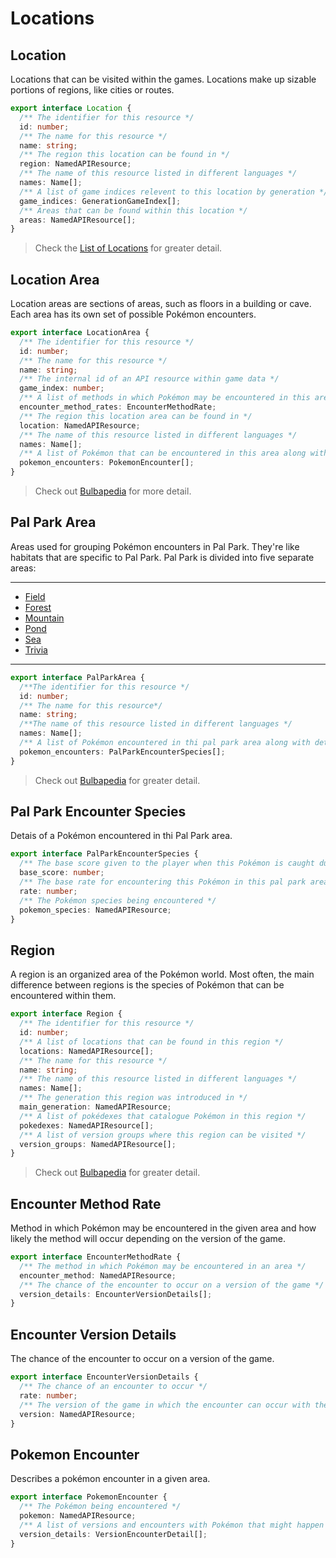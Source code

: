 # Locations

## Location

Locations that can be visited within the games.
Locations make up sizable portions of regions, like cities or routes.

```ts
export interface Location {
  /** The identifier for this resource */
  id: number;
  /** The name for this resource */
  name: string;
  /** The region this location can be found in */
  region: NamedAPIResource;
  /** The name of this resource listed in different languages */
  names: Name[];
  /** A list of game indices relevent to this location by generation */
  game_indices: GenerationGameIndex[];
  /** Areas that can be found within this location */
  areas: NamedAPIResource[];
}
```

> Check the [List of Locations](https://bulbapedia.bulbagarden.net/wiki/List_of_locations_by_name) for greater detail.

## Location Area

Location areas are sections of areas, such as floors in a building or cave.
Each area has its own set of possible Pokémon encounters.

```ts
export interface LocationArea {
  /** The identifier for this resource */
  id: number;
  /** The name for this resource */
  name: string;
  /** The internal id of an API resource within game data */
  game_index: number;
  /** A list of methods in which Pokémon may be encountered in this area and how likely the method will occur depending on the version of the game */
  encounter_method_rates: EncounterMethodRate;
  /** The region this location area can be found in */
  location: NamedAPIResource;
  /** The name of this resource listed in different languages */
  names: Name[];
  /** A list of Pokémon that can be encountered in this area along with version specific details about the encounter */
  pokemon_encounters: PokemonEncounter[];
}
```

> Check out [Bulbapedia](https://bulbapedia.bulbagarden.net/wiki/Area) for more detail.

## Pal Park Area

Areas used for grouping Pokémon encounters in Pal Park.
They're like habitats that are specific to Pal Park.
Pal Park is divided into five separate areas:

---

- [Field](https://bulbapedia.bulbagarden.net/wiki/List_of_Pok%C3%A9mon_by_Pal_Park_location#Field)
- [Forest](https://bulbapedia.bulbagarden.net/wiki/List_of_Pok%C3%A9mon_by_Pal_Park_location#Forest)
- [Mountain](https://bulbapedia.bulbagarden.net/wiki/List_of_Pok%C3%A9mon_by_Pal_Park_location#Mountain)
- [Pond](https://bulbapedia.bulbagarden.net/wiki/List_of_Pok%C3%A9mon_by_Pal_Park_location#Pound)
- [Sea](https://bulbapedia.bulbagarden.net/wiki/List_of_Pok%C3%A9mon_by_Pal_Park_location#Sea)
- [Trivia](https://bulbapedia.bulbagarden.net/wiki/List_of_Pok%C3%A9mon_by_Pal_Park_location#Trivia)

---

```ts
export interface PalParkArea {
  /**The identifier for this resource */
  id: number;
  /** The name for this resource*/
  name: string;
  /**The name of this resource listed in different languages */
  names: Name[];
  /** A list of Pokémon encountered in thi pal park area along with details*/
  pokemon_encounters: PalParkEncounterSpecies[];
}
```

> Check out [Bulbapedia](https://bulbapedia.bulbagarden.net/wiki/Pal_Park) for greater detail.

## Pal Park Encounter Species

Detais of a Pokémon encountered in thi Pal Park area.

```ts
export interface PalParkEncounterSpecies {
  /** The base score given to the player when this Pokémon is caught during a pal park run */
  base_score: number;
  /** The base rate for encountering this Pokémon in this pal park area */
  rate: number;
  /** The Pokémon species being encountered */
  pokemon_species: NamedAPIResource;
}
```

## Region

A region is an organized area of the Pokémon world.
Most often, the main difference between regions is
the species of Pokémon that can be encountered within them.

```ts
export interface Region {
  /** The identifier for this resource */
  id: number;
  /** A list of locations that can be found in this region */
  locations: NamedAPIResource[];
  /** The name for this resource */
  name: string;
  /** The name of this resource listed in different languages */
  names: Name[];
  /** The generation this region was introduced in */
  main_generation: NamedAPIResource;
  /** A list of pokédexes that catalogue Pokémon in this region */
  pokedexes: NamedAPIResource[];
  /** A list of version groups where this region can be visited */
  version_groups: NamedAPIResource[];
}
```

> Check out [Bulbapedia](https://bulbapedia.bulbagarden.net/wiki/Region) for greater detail.

## Encounter Method Rate

Method in which Pokémon may be encountered in the given area and how likely the method will occur depending on the version of the game.

```ts
export interface EncounterMethodRate {
  /** The method in which Pokémon may be encountered in an area */
  encounter_method: NamedAPIResource;
  /** The chance of the encounter to occur on a version of the game */
  version_details: EncounterVersionDetails[];
}
```

## Encounter Version Details

The chance of the encounter to occur on a version of the game.

```ts
export interface EncounterVersionDetails {
  /** The chance of an encounter to occur */
  rate: number;
  /** The version of the game in which the encounter can occur with the given chance */
  version: NamedAPIResource;
}
```

## Pokemon Encounter

Describes a pokémon encounter in a given area.

```ts
export interface PokemonEncounter {
  /** The Pokémon being encountered */
  pokemon: NamedAPIResource;
  /** A list of versions and encounters with Pokémon that might happen in the referenced location area */
  version_details: VersionEncounterDetail[];
}
```
